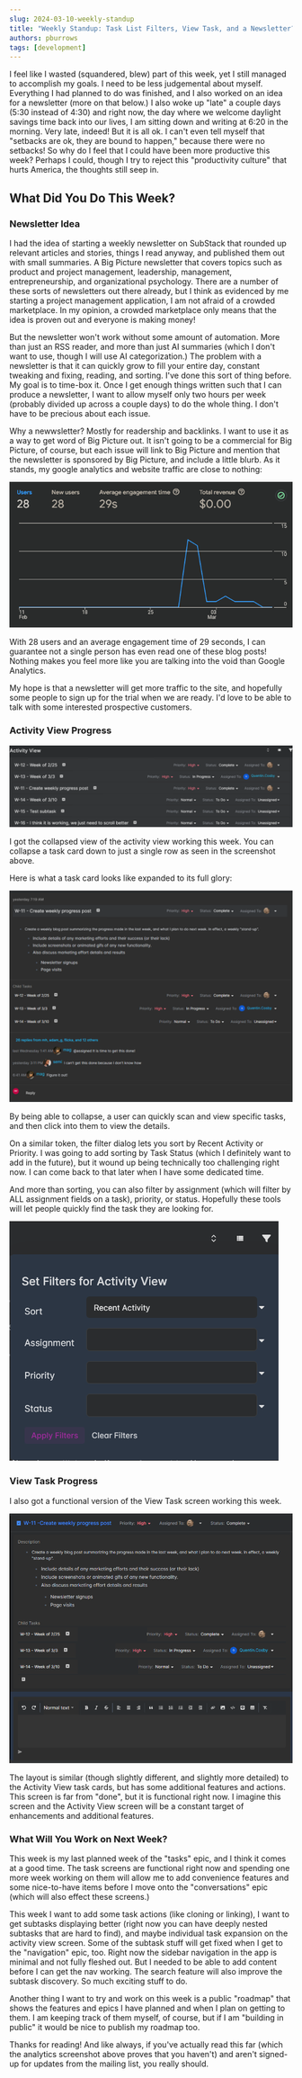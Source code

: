 ```yaml
---
slug: 2024-03-10-weekly-standup
title: "Weekly Standup: Task List Filters, View Task, and a Newsletter???"
authors: pburrows
tags: [development]
---
```


I feel like I wasted (squandered, blew) part of this week, yet I still managed to accomplish my goals. I need to be less judgemental about myself. Everything I had planned to do was finished, and I also worked on an idea for a newsletter (more on that below.) I also woke up "late" a couple days (5:30 instead of 4:30) and right now, the day where we welcome daylight savings time back into our lives, I am sitting down and writing at 6:20 in the morning. Very late, indeed! But it is all ok. I can't even tell myself that "setbacks are ok, they are bound to happen," because there were no setbacks! So why do I feel that I could have been more productive this week? Perhaps I could, though I try to reject this "productivity culture" that hurts America, the thoughts still seep in.

## What Did You Do This Week?

### Newsletter Idea

I had the idea of starting a weekly newsletter on SubStack that rounded up relevant articles and stories, things I read anyway, and published them out with small summaries. A Big Picture newsletter that covers topics such as product and project management, leadership, management, entrepreneurship, and organizational psychology. There are a number of these sorts of newsletters out there already, but I think as evidenced by me starting a project management application, I am not afraid of a crowded marketplace. In my opinion, a crowded marketplace only means that the idea is proven out and everyone is making money! 

But the newsletter won't work without some amount of automation. More than just an RSS reader, and more than just AI summaries (which I don't want to use, though I will use AI categorization.) The problem with a newsletter is that it can quickly grow to fill your entire day, constant tweaking and fixing, reading, and sorting. I've done this sort of thing before. My goal is to time-box it. Once I get enough things written such that I can produce a newsletter, I want to allow myself only two hours per week (probably divided up across a couple days) to do the whole thing. I don't have to be precious about each issue.

Why a newwsletter? Mostly for readership and backlinks. I want to use it as a way to get word of Big Picture out. It isn't going to be a commercial for Big Picture, of course, but each issue will link to Big Picture and mention that the newsletter is sponsored by Big Picture, and include a little blurb. As it stands, my google analytics and website traffic are close to nothing:

![analytics](./analytics.png)

With 28 users and an average engagement time of 29 seconds, I can guarantee not a single person has even read one of these blog posts! Nothing makes you feel more like you are talking into the void than Google Analytics.

My hope is that a newsletter will get more traffic to the site, and hopefully some people to sign up for the trial when we are ready. I'd love to be able to talk with some interested prospective customers.

### Activity View Progress

![collapsed activity view](./collapsed-avtivity.png)

I got the collapsed view of the activity view working this week. You can collapse a task card down to just a single row as seen in the screenshot above.

Here is what a task card looks like expanded to its full glory:

![expanded card](./expanded-card.png)

By being able to collapse, a user can quickly scan and view specific tasks, and then click into them to view the details.

On a similar token, the filter dialog lets you sort by Recent Activity or Priority. I was going to add sorting by Task Status (which I definitely want to add in the future), but it wound up being technically too challenging right now. I can come back to that later when I have some dedicated time.

And more than sorting, you can also filter by assignment (which will filter by ALL assignment fields on a task), priority, or status. Hopefully these tools will let people quickly find the task they are looking for.

![filter screen](filter-screen.png)

### View Task Progress

I also got a functional version of the View Task screen working this week.

![view task](./view-task-screen.png)

The layout is similar (though slightly different, and slightly more detailed) to the Activity View task cards, but has some additional features and actions. This screen is far from "done", but it is functional right now. I imagine this screen and the Activity View screen will be a constant target of enhancements and additional features. 

### What Will You Work on Next Week?

This week is my last planned week of the "tasks" epic, and I think it comes at a good time. The task screens are functional right now and spending one more week working on them will allow me to add convenience features and some nice-to-have items before I move onto the "conversations" epic (which will also effect these screens.)

This week I want to add some task actions (like cloning or linking), I want to get subtasks displaying better (right now you can have deeply nested subtasks that are hard to find), and maybe individual task expansion on the activity view screen. Some of the subtask stuff will get fixed when I get to the "navigation" epic, too. Right now the sidebar navigation in the app is minimal and not fully fleshed out. But I needed to be able to add content before I can get the nav working. The search feature will also improve the subtask discovery. So much exciting stuff to do.

Another thing I want to try and work on this week is a public "roadmap" that shows the features and epics I have planned and when I plan on getting to them. I am keeping track of them myself, of course, but if I am "building in public" it would be nice to publish my roadmap too.

Thanks for reading! And like always, if you've actually read this far (which the analytics screenshot above proves that you haven't) and aren't signed-up for updates from the mailing list, you really should.
